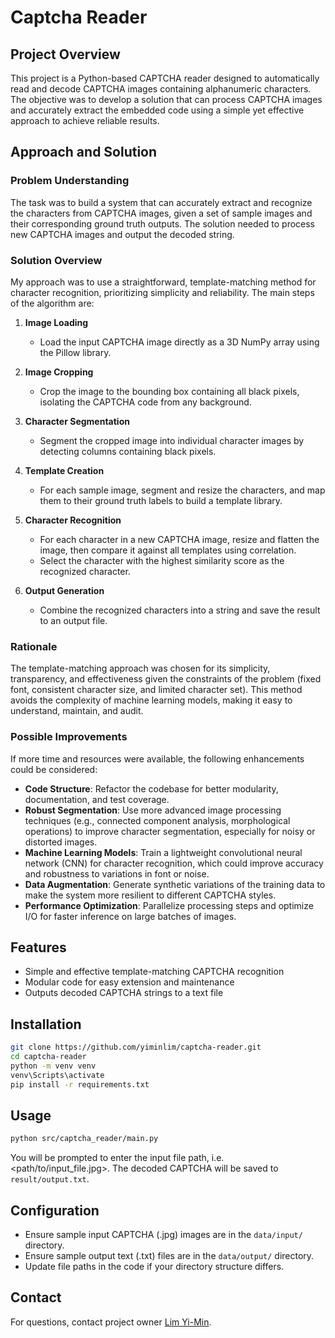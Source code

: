 # Captcha Reader

## Project Overview

This project is a Python-based CAPTCHA reader designed to automatically read and decode CAPTCHA images containing alphanumeric characters. The objective was to develop a solution that can process CAPTCHA images and accurately extract the embedded code using a simple yet effective approach to achieve reliable results.

## Approach and Solution

### Problem Understanding

The task was to build a system that can accurately extract and recognize the characters from CAPTCHA images, given a set of sample images and their corresponding ground truth outputs. The solution needed to process new CAPTCHA images and output the decoded string.

### Solution Overview

My approach was to use a straightforward, template-matching method for character recognition, prioritizing simplicity and reliability. The main steps of the algorithm are:

1. **Image Loading**  
   - Load the input CAPTCHA image directly as a 3D NumPy array using the Pillow library.

2. **Image Cropping**  
   - Crop the image to the bounding box containing all black pixels, isolating the CAPTCHA code from any background.

3. **Character Segmentation**  
   - Segment the cropped image into individual character images by detecting columns containing black pixels.

4. **Template Creation**  
   - For each sample image, segment and resize the characters, and map them to their ground truth labels to build a template library.

5. **Character Recognition**  
   - For each character in a new CAPTCHA image, resize and flatten the image, then compare it against all templates using correlation.
   - Select the character with the highest similarity score as the recognized character.

6. **Output Generation**  
   - Combine the recognized characters into a string and save the result to an output file.


### Rationale

The template-matching approach was chosen for its simplicity, transparency, and effectiveness given the constraints of the problem (fixed font, consistent character size, and limited character set). This method avoids the complexity of machine learning models, making it easy to understand, maintain, and audit.

### Possible Improvements

If more time and resources were available, the following enhancements could be considered:

- **Code Structure**: Refactor the codebase for better modularity, documentation, and test coverage.
- **Robust Segmentation**: Use more advanced image processing techniques (e.g., connected component analysis, morphological operations) to improve character segmentation, especially for noisy or distorted images.
- **Machine Learning Models**: Train a lightweight convolutional neural network (CNN) for character recognition, which could improve accuracy and robustness to variations in font or noise.
- **Data Augmentation**: Generate synthetic variations of the training data to make the system more resilient to different CAPTCHA styles.
- **Performance Optimization**: Parallelize processing steps and optimize I/O for faster inference on large batches of images.

## Features

- Simple and effective template-matching CAPTCHA recognition
- Modular code for easy extension and maintenance
- Outputs decoded CAPTCHA strings to a text file

## Installation

```bash
git clone https://github.com/yiminlim/captcha-reader.git
cd captcha-reader
python -m venv venv
venv\Scripts\activate
pip install -r requirements.txt
```

## Usage

```bash
python src/captcha_reader/main.py
```

You will be prompted to enter the input file path, i.e. <path/to/input_file.jpg>. The decoded CAPTCHA will be saved to `result/output.txt`.

## Configuration

- Ensure sample input CAPTCHA (.jpg) images are in the `data/input/` directory.
- Ensure sample output text (.txt) files are in the `data/output/` directory.
- Update file paths in the code if your directory structure differs.


## Contact

For questions, contact project owner [Lim Yi-Min](mailto:lim_yi_min@hotmail.com).
